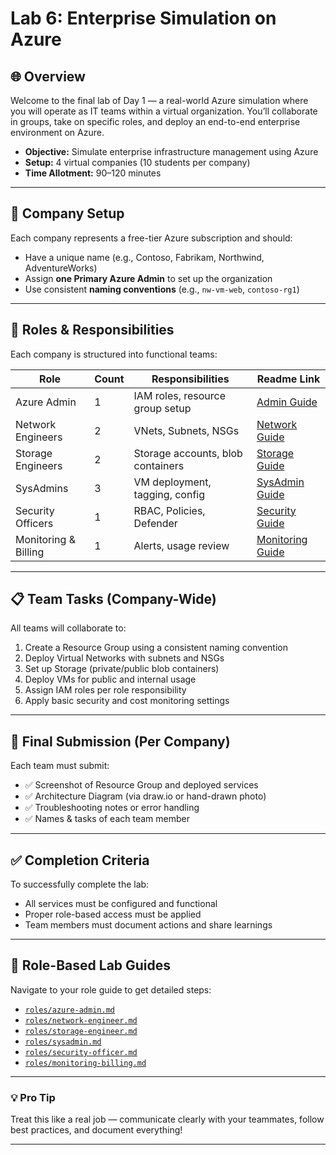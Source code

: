# Lab 6: Enterprise Simulation on Azure

## 🌐 Overview
Welcome to the final lab of Day 1 — a real-world Azure simulation where you will operate as IT teams within a virtual organization. You’ll collaborate in groups, take on specific roles, and deploy an end-to-end enterprise environment on Azure.

- **Objective:** Simulate enterprise infrastructure management using Azure
- **Setup:** 4 virtual companies (10 students per company)
- **Time Allotment:** 90–120 minutes

---

## 🏢 Company Setup
Each company represents a free-tier Azure subscription and should:
- Have a unique name (e.g., Contoso, Fabrikam, Northwind, AdventureWorks)
- Assign **one Primary Azure Admin** to set up the organization
- Use consistent **naming conventions** (e.g., `nw-vm-web`, `contoso-rg1`)

---

## 👥 Roles & Responsibilities
Each company is structured into functional teams:

| Role | Count | Responsibilities | Readme Link |
|------|-------|------------------|-------------|
| Azure Admin | 1 | IAM roles, resource group setup | [Admin Guide](./roles/azure-admin.md) |
| Network Engineers | 2 | VNets, Subnets, NSGs | [Network Guide](./roles/network-engineer.md) |
| Storage Engineers | 2 | Storage accounts, blob containers | [Storage Guide](./roles/storage-engineer.md) |
| SysAdmins | 3 | VM deployment, tagging, config | [SysAdmin Guide](./roles/sysadmin.md) |
| Security Officers | 1 | RBAC, Policies, Defender | [Security Guide](./roles/security-officer.md) |
| Monitoring & Billing | 1 | Alerts, usage review | [Monitoring Guide](./roles/monitoring-billing.md) |

---

## 📋 Team Tasks (Company-Wide)
All teams will collaborate to:
1. Create a Resource Group using a consistent naming convention
2. Deploy Virtual Networks with subnets and NSGs
3. Set up Storage (private/public blob containers)
4. Deploy VMs for public and internal usage
5. Assign IAM roles per role responsibility
6. Apply basic security and cost monitoring settings

---

## 📄 Final Submission (Per Company)
Each team must submit:
- ✅ Screenshot of Resource Group and deployed services
- ✅ Architecture Diagram (via draw.io or hand-drawn photo)
- ✅ Troubleshooting notes or error handling
- ✅ Names & tasks of each team member

---

## ✅ Completion Criteria
To successfully complete the lab:
- All services must be configured and functional
- Proper role-based access must be applied
- Team members must document actions and share learnings

---

## 📂 Role-Based Lab Guides
Navigate to your role guide to get detailed steps:

- [`roles/azure-admin.md`](./roles/azure-admin.md)
- [`roles/network-engineer.md`](./roles/network-engineer.md)
- [`roles/storage-engineer.md`](./roles/storage-engineer.md)
- [`roles/sysadmin.md`](./roles/sysadmin.md)
- [`roles/security-officer.md`](./roles/security-officer.md)
- [`roles/monitoring-billing.md`](./roles/monitoring-billing.md)

---

### 💡 Pro Tip
Treat this like a real job — communicate clearly with your teammates, follow best practices, and document everything!

---
